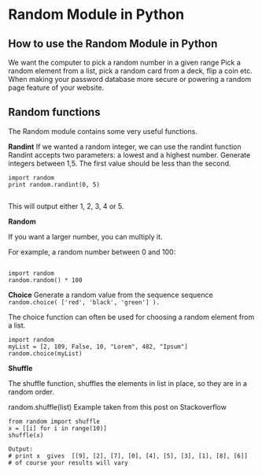 # Random Module in Python 

## How to use the Random Module in Python

We want the computer to pick a random number in a given range Pick a random element from a list, pick a random card from a deck, flip a coin etc. When making your password database more secure or powering a random page feature of your website.


## Random functions

The Random module contains some very useful functions.

**Randint**
If we wanted a random integer, we can use the randint function Randint accepts two parameters: a lowest and a highest number. Generate integers between 1,5. The first value should be less than the second.

```
import random
print random.randint(0, 5)


```
This will output either 1, 2, 3, 4 or 5.

**Random**

If you want a larger number, you can multiply it.

For example, a random number between 0 and 100:

```

import random
random.random() * 100

```

**Choice**
Generate a random value from the sequence sequence
`random.choice( ['red', 'black', 'green'] ).`

The choice function can often be used for choosing a random element from a list.

```
import random
myList = [2, 109, False, 10, "Lorem", 482, "Ipsum"]
random.choice(myList)

```
**Shuffle**

The shuffle function, shuffles the elements in list in place, so they are in a random order.

random.shuffle(list) Example taken from this post on Stackoverflow

```
from random import shuffle
x = [[i] for i in range(10)]
shuffle(x)

```

```
Output:
# print x  gives  [[9], [2], [7], [0], [4], [5], [3], [1], [8], [6]]
# of course your results will vary

```
